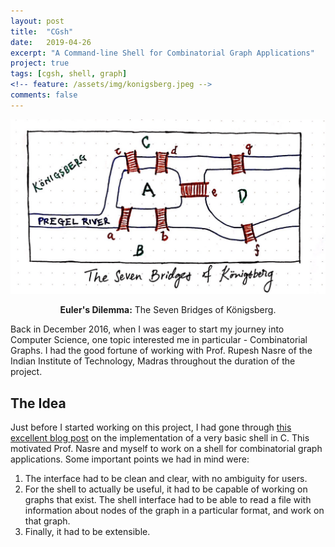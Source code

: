 ```yaml
---
layout: post
title:  "CGsh"
date:   2019-04-26
excerpt: "A Command-line Shell for Combinatorial Graph Applications"
project: true
tags: [cgsh, shell, graph]
<!-- feature: /assets/img/konigsberg.jpeg -->
comments: false
---
```


![Euler's Dilemma](/assets/img/konigsberg.jpeg)
    
<center><b>Euler's Dilemma:</b> The Seven Bridges of Königsberg.</center>
     
Back in December 2016, when I was eager to start my journey into Computer Science, one topic interested me in particular - Combinatorial Graphs. I had the good fortune of working with Prof. Rupesh Nasre of the Indian Institute of Technology, Madras throughout the duration of the project.   

## The Idea

Just before I started working on this project, I had gone through [this excellent blog post](https://brennan.io/2015/01/16/write-a-shell-in-c/) on the implementation of a very basic shell in C. This motivated Prof. Nasre and myself to work on a shell for combinatorial graph applications. Some important points we had in mind were:

1. The interface had to be clean and clear, with no ambiguity for users. 
2. For the shell to actually be useful, it had to be capable of working on graphs that exist. The shell interface had to be able to read a file with information about nodes of the graph in a particular format, and work on that graph.
3. Finally, it had to be extensible.

